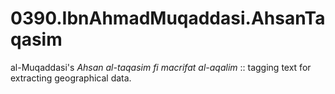 # 0390.IbnAhmadMuqaddasi.AhsanTaqasim

al-Muqaddasi's _Ahsan al-taqasim fi macrifat al-aqalim_ :: tagging text for extracting geographical data.
